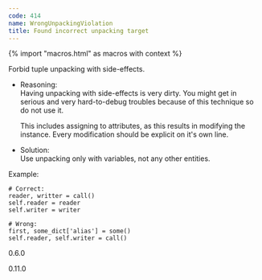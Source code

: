 ```yaml
---
code: 414
name: WrongUnpackingViolation
title: Found incorrect unpacking target
---
```


{% import "macros.html" as macros with context %}

Forbid tuple unpacking with side-effects.

  - Reasoning:  
    Having unpacking with side-effects is very dirty. You might get in
    serious and very hard-to-debug troubles because of this technique so
    do not use it.
    
    This includes assigning to attributes, as this results in modifying
    the instance. Every modification should be explicit on it's own
    line.

  - Solution:  
    Use unpacking only with variables, not any other entities.

Example:

    # Correct:
    reader, writter = call()
    self.reader = reader
    self.writer = writer
    
    # Wrong:
    first, some_dict['alias'] = some()
    self.reader, self.writer = call()

<div class="versionadded">

0.6.0

</div>

<div class="versionchanged">

0.11.0

</div>